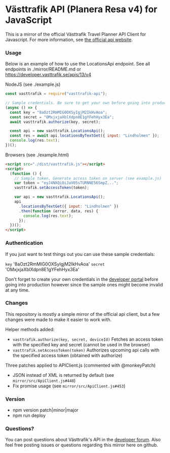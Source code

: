 # Västtrafik API (Planera Resa v4) for JavaScript

This is a mirror of the official Västtrafik Travel Planner API Client for Javascript. For more information, see [the official api website](https://developer.vasttrafik.se/apis/13/v4).

### Usage

Below is an example of how to use the LocationsApi endpoint. See all endpoints
in ./mirror/README.md or https://developer.vasttrafik.se/apis/13/v4

NodeJS (see ./example.js)

```js
const vasttrafik = require("vasttrafik-api");

// Sample credentials. Be sure to get your own before going into production.
(async () => {
  const key = "8aOzt2RmMIG0OXSyIgjM2IkHvAoa";
  const secret = "OMxjxjaXblXdpn8E1gYFehHyx3Ea";
  await vasttrafik.authorize(key, secret);

  const api = new vasttrafik.LocationsApi();
  const res = await api.locationsByTextGet({ input: "Lindholmen" });
  console.log(res.text);
})();
```

Browsers (see ./example.html)

```html
<script src="./dist/vasttrafik.js"></script>
<script>
  (function () {
    // Sample token. Generate access token on server (see example.js)
    var token = "eyJ4NXQiOiJaV05sTURNNE56SmpZ...";
    vasttrafik.setAccessToken(token);

    var api = new vasttrafik.LocationsApi();
    api
      .locationsByTextGet({ input: "Lindholmen" })
      .then(function (error, data, res) {
        console.log(res.text);
      });
  })();
</script>
```

### Authentication

If you just want to test things out you can use these sample credentials:

`key` '8aOzt2RmMIG0OXSyIgjM2IkHvAoa'
`secret` 'OMxjxjaXblXdpn8E1gYFehHyx3Ea'

Don't forget to create your own credentials in the [developer portal](https://developer.vasttrafik.se/portal/#/) before going into production however since the sample ones might become invalid at any time.

### Changes

This repository is mostly a simple mirror of the official api client, but a few changes were made to make it easier to work with.

Helper methods added:

- `vasttrafik.authorize(key, secret, deviceId)` Fetches an access token with the specified key and secret (cannot be used in the browser)
- `vasttrafik.setAccessToken(token)` Authorizes upcoming api calls with the specified access token (obtained with authorize)

Three patches applied to APIClient.js (commented with @monkeyPatch)

- JSON instead of XML is returned by default (see `mirror/src/ApiClient.js#448`)
- Fix promise usage (see `mirror/src/ApiClient.js#453`)

### Version

- npm version patch|minor|major
- npm run deploy

### Questions?

You can post questions about Västtrafik's API in the [developer forum](https://developer.vasttrafik.se/portal/#/community/forum/9). Also feel free posting issues or questions regarding this mirror here on github.
